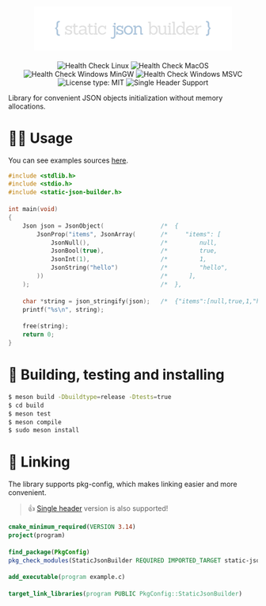 <p align="center">
    <img src="assets/logo.png" width="400px" style="margin-bottom: 5px;" />
</p>

<p align="center">
    <img src="https://github.com/DieTime/static-json-builder/actions/workflows/linux.yml/badge.svg" alt="Health Check Linux" />
    <img src="https://github.com/DieTime/static-json-builder/actions/workflows/macos.yml/badge.svg" alt="Health Check MacOS" />
    <img src="https://github.com/DieTime/static-json-builder/actions/workflows/windows-mingw.yml/badge.svg" alt="Health Check Windows MinGW" />
    <img src="https://github.com/DieTime/static-json-builder/actions/workflows/windows-msvc.yml/badge.svg" alt="Health Check Windows MSVC" />
    <img src="https://img.shields.io/github/license/DieTime/c-flags?color=%34D058" alt="License type: MIT" />
    <img src="https://img.shields.io/badge/supports-single%20header-green?color=%34D058" alt="Single Header Support" />
</p>

Library for convenient JSON objects initialization without memory allocations.

# 👨‍💻 Usage

You can see examples sources [here](examples).

```c
#include <stdlib.h>
#include <stdio.h>
#include <static-json-builder.h>

int main(void)
{
    Json json = JsonObject(                /*  {                                 */
        JsonProp("items", JsonArray(       /*     "items": [                     */
            JsonNull(),                    /*         null,                      */
            JsonBool(true),                /*         true,                      */
            JsonInt(1),                    /*         1,                         */
            JsonString("hello")            /*         "hello",                   */
        ))                                 /*      ],                            */
    );                                     /*  },                                */

    char *string = json_stringify(json);   /*  {"items":[null,true,1,"hello"]}  */
    printf("%s\n", string);

    free(string);
    return 0;
}
```

# 🔨 Building, testing and installing

```bash
$ meson build -Dbuildtype=release -Dtests=true
$ cd build
$ meson test
$ meson compile
$ sudo meson install
```

# 🔌 Linking

The library supports pkg-config, which makes linking easier and more convenient.

>👍 [Single header](single-header/c-flags.h) version is also supported!

```cmake
cmake_minimum_required(VERSION 3.14)
project(program)

find_package(PkgConfig)
pkg_check_modules(StaticJsonBuilder REQUIRED IMPORTED_TARGET static-json-builder)

add_executable(program example.c)

target_link_libraries(program PUBLIC PkgConfig::StaticJsonBuilder)
```
